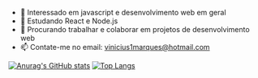 
- 👀 Interessado em javascript e desenvolvimento web em geral
- 🌱 Estudando React e Node.js
- 💞️ Procurando trabalhar e colaborar em projetos de desenvolvimento web
- 📫 Contate-me no email: vinicius1marques@hotmail.com

[![Anurag's GitHub stats](https://github-readme-stats.vercel.app/api?username=ViniciusFMarques&show_icons=true&theme=synthwave)](https://github.com/ViniciusFMarques/github-readme-stats&show_icons=true&theme=synthwave)
[![Top Langs](https://github-readme-stats.vercel.app/api/top-langs/?username=ViniciusFMarques&theme=synthwave)](https://github.com/ViniciusFMarques/github-readme-stats&theme=synthwave)
